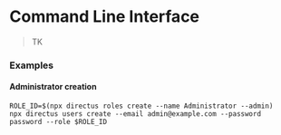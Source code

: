# Command Line Interface

> TK

### Examples

#### Administrator creation

```
ROLE_ID=$(npx directus roles create --name Administrator --admin)
npx directus users create --email admin@example.com --password password --role $ROLE_ID
```
